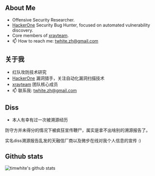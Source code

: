 ## About Me

- Offensive Security Researcher.
- [HackerOne](https://hackerone.com/timwhite) Security Bug Hunter, focused on automated vulnerability discovery.
- Core members of [xrayteam](https://xray.cool/team/).
- 📫 How to reach me: twhite.zh@gmail.com

## 关于我

- 红队攻防技术研究
- [HackerOne](https://hackerone.com/timwhite) 漏洞猎手，关注自动化漏洞扫描技术
- [xrayteam](https://xray.cool/team/) 团队核心成员
- 📫 联系我: twhite.zh@gmail.com


## Diss
- 本人有幸有过一次被溯源经历

防守方并未得分的情况下被疯狂宣传鞭尸，属实是拿不出啥别的溯源报告了。

实名diss溯源报告乱发的天融信厂商以及微步在线对我个人信息的宣传 :)

## Github stats
![timwhite's github stats](https://github-readme-stats.vercel.app/api?username=timwhitez&count_private=true&show_icons=true)


